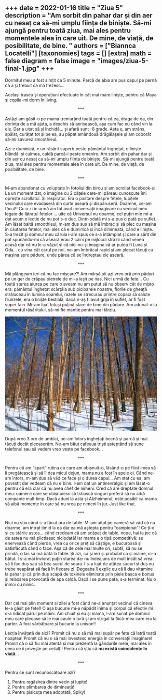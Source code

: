 
+++
    date = 2022-01-16
    title = "Ziua 5"
    description = "Am sorbit din pahar dar și din aer cu nesaț ca să-mi umplu ființa de biniște. Să-mi ajungă pentru toată ziua, mai ales pentru momentele alea în care uit. De mine, de viață, de posibilitate, de bine. "
    authors = ["Biannca Locatelli"]
    [taxonomies]
    tags = []
    [extra]
    math = false
    diagram = false
    image = "images/ziua-5-final-1.jpg"
    +++
---

Dormitul meu a fost simțit ca 5 minute. Parcă de abia am pus capul pe pernă că a și trebuit să mă trezesc...

Același traseu și operațiuni efectuate în cât mai mare liniște, pentru că Maya și copila-mi dorm în living.

<p style="text-align: center;">***</p>

Astăzi am găsit-o pe mama tremurând toată pentru că ea, draga de ea, din dorința de a mă ajuta, a deschis să aerisească, așa cum fac eu când vin la ele. Dar a uitat să și închidă… și afară sunt -8 grade. Asta e, am strâns, spălat, curățat tot și pe ea, au păpat amândouă drăgălașele și am coborât să-mi savurez smoothieul.

Azi e duminică, e un răsărit superb peste pământul înghețat, o liniște blândă  și culmea, caldă parcă-i peste omenire. Am sorbit din pahar dar și din aer cu nesaț ca să-mi umplu ființa de biniște. Să-mi ajungă pentru toată ziua, mai ales pentru momentele alea în care uit. De mine, de viață, de posibilitate, de bine.

<p style="text-align: center;">***</p>

M-am abandonat cu voluptate în fotoliul din birou și am scrollat facebook-ul. La un moment dat, o imagine cu 2 cățele care-mi păreau cunoscute îmi oprește scrollatul. Și respiratul. Era o postare despre fetele, lupițele vecinului care evadaseră din curte aseară și dispăruseră. Doamne, ce-am făcut!! Cu o zi în urmă am tot avut conversații imaginare cu vecinul meu legate de lătratul fetelor … uite că Universul nu doarme, cel puțin mie mi-a dat acum o lecție de nu pot s-o duc. Dintr-odată mi s-a pus o pată pe suflet. Am lăsat baltă smoothieul, m-am dus sus să mă îmbrac și să plec cu mașina în căutarea fetelor, mai ales că e duminică și încă dimineată, când e liniște. S-a trezit și domnul meu căruia i-am spus ce s-a întâmplat și care a sărit din pat spunându-mi că aseară erau 2 câini pe mijlocul străzii când venea acasă dar că nu le-a văzut și că nici nu-și imagina că ar putea fi Luna și Oda… cu vina cât carul pe noi, ne-am îmbrăcat rapid și am plecat tăcuți cu mașina spre pădure, unde părea că se îndreptau ele aseară.

<p style="text-align: center;">***</p>

Mă plângeam ieri că nu fac mișcare?! Am mărșăluit azi vreo oră prin păduri pe un ger de crăpau pietrele de mi-a ieșit pe nas. Nici urmă de fete… Cu toată starea aiurea pe care o aveam nu am putut să nu observ cât de mișto era: pământul înghețat scârțâia sub picioarele noastre, florile de gheață străluceau în lumina soarelui, razele se strecurau printre copaci să salute frunzele, era o liniște bestială, dacă n-aș fi avut grija în suflet, ar fi fost super fain. Mi-am luat totuși puțină stare de bine din pădure. Am adunat-o la momentul răsăritului, să-mi fie mantie pentru mai târziu.


<div class="flex justify-center">
  <img src="images/frozen-forest-1024x768.jpeg" />
</div>

După vreo 3 ore de umblat, ne-am întors înghețați bocnă și parcă și mai tăcuți decât plecaserăm. Ne-am băut cafeaua triști asteptând să sune telefonul sau să vedem vreo veste pe facebook...

<p style="text-align: center;">***</p>

Pentru că am “spart” rutina cu care am obișnuit-o, lăsând-o pe fiică-mea să îi pregătească și să îi dea micul dejun, mama nu a fost în apele ei. Când ne-am întors, m-am dus să văd ce face și o durea capul... Am stat cu ea, am povestit dar vedeam că nu e bine. I-am dat un antinevralgic și am lăsat-o pentru că era clar că nu avea chef de nimeni. Cred că are dreptate domnul meu: oamenii care se obișnuiesc să trăiască singuri preferă să nu aibă companie mult timp. Dacă aduni la asta și Alzheimerul, este posibil ca mama să aibă momente în care să nu vrea pe nimeni în jur. Just like that.

<p style="text-align: center;">***</p>

Nici nu știu când s-a făcut ora de table. M-am uitat pe cameră să văd că nu doarme, am intrat timid la ea dar ea mă aștepta pentru “campionat”! Ce ți-e și cu stările astea… când credeam că am scăpat de table, nope, hai la joc că de astea nu mă plictisesc niciodată! Iar mama e o tipă competitivă: se enervează când pierde, vrea cu orice preț să câștige, e bucuroasă și satisfăcută când o face. Așa că de cele mai multe ori, subtil, să nu se prindă, o las să mă bată la table. Și azi, ca și ieri și probabil ca și mâine, m-a bătut. I s-a mai înviorat puțin starea dar nu îndeajuns de mult încât să vrea să îi fac duș sau să bea sucul de seara. I s-a luat de atâtea sucuri și duș nu trebe neapărat să facă în fiecare zi. Degeaba îi explic eu că îi dau vitamine la pahar și că prin duș scapă de toxinele eliminate prin piele bașca e bonus și relaxarea provocată de apa caldă. Dacă i se pune pata, s-a terminat. Nu o înmoi cu nimic.

<p style="text-align: center;">***</p>

Dar cel mai plin moment al zilei a fost când ne-a anunțat vecinul că cineva le-a găsit pe fete!! O așa bucurie mi-a năpădit inima și corpul că efectiv mi s-a ridicat părul pe mâini. Am chiuit și eu și mama, l-am sunat pe domnul meu care plecase să le mai caute o tură și am strigat la fiică-mea care era la parter. A fost sărbătoare și bucurie la unison!!

Lecția învățată de aici? Promit că nu o să mă mai supăr pe fete că latră toată noaptea! Promit că nu o să mai investesc energia în conversații imaginare! Promit că o să fiu mai atentă și mai prezentă la gândurile mele, mai ales în ceea ce îi privește pe ceilalți! Pentru că știu că **nu există coincidențe în viață**…

<p style="text-align: center;">***</p>

Pentru ce sunt recunoscătoare azi?
1. Pentru regăsirea dintre vecin și lupițe!
2. Pentru plimbarea de dimineață!
3. Pentru pisicuța mea adoptată, Spiky!
